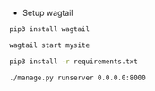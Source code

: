 - Setup wagtail

``` bash
pip3 install wagtail

wagtail start mysite

pip3 install -r requirements.txt

./manage.py runserver 0.0.0.0:8000
```